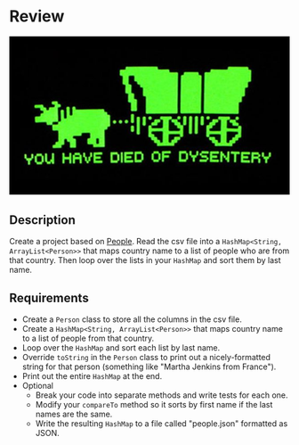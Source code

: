 # Review

![screenshot](screenshot.jpg)

## Description

Create a project based on [People](../projects/People). Read the csv file into a `HashMap<String, ArrayList<Person>>` that maps country name to a list of people who are from that country. Then loop over the lists in your `HashMap` and sort them by last name.

## Requirements

* Create a `Person` class to store all the columns in the csv file.
* Create a `HashMap<String, ArrayList<Person>>` that maps country name to a list of people from that country.
* Loop over the `HashMap` and sort each list by last name.
* Override `toString` in the `Person` class to print out a nicely-formatted string for that person (something like "Martha Jenkins from France").
* Print out the entire `HashMap` at the end.
* Optional
  * Break your code into separate methods and write tests for each one.
  * Modify your `compareTo` method so it sorts by first name if the last names are the same.
  * Write the resulting `HashMap` to a file called "people.json" formatted as JSON.
